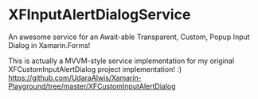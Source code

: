 # XFInputAlertDialogService
An awesome service for an Await-able Transparent, Custom, Popup Input Dialog in Xamarin.Forms!

This is actually a MVVM-style service implementation for my original XFCustomInputAlertDialog project implementation! :) 
https://github.com/UdaraAlwis/Xamarin-Playground/tree/master/XFCustomInputAlertDialog
